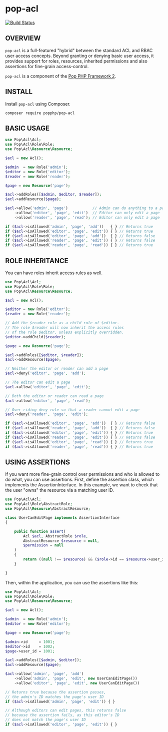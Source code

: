pop-acl
=======

[![Build Status](https://travis-ci.org/popphp/pop-acl.svg?branch=master)](https://travis-ci.org/popphp/pop-acl)

OVERVIEW
--------
`pop-acl` is a full-featured "hybrid" between the standard ACL and RBAC user access concepts.
Beyond granting or denying basic user access, it provides support for roles, resources,
inherited permissions and also assertions for fine-grain access-control.

`pop-acl` is a component of the [Pop PHP Framework 2](https://github.com/popphp/popphp-framework).

INSTALL
-------

Install `pop-acl` using Composer.

    composer require popphp/pop-acl

BASIC USAGE
-----------

```php
use Pop\Acl\Acl;
use Pop\Acl\Role\Role;
use Pop\Acl\Resource\Resource;

$acl = new Acl();

$admin  = new Role('admin');
$editor = new Role('editor');
$reader = new Role('reader');

$page = new Resource('page');

$acl->addRoles([$admin, $editor, $reader]);
$acl->addResource($page);

$acl->allow('admin', 'page')           // Admin can do anything to a page
    ->allow('editor', 'page', 'edit')  // Editor can only edit a page
    ->allow('reader', 'page', 'read'); // Editor can only edit a page

if ($acl->isAllowed('admin', 'page', 'add'))   { } // Returns true
if ($acl->isAllowed('editor', 'page', 'edit')) { } // Returns true
if ($acl->isAllowed('editor', 'page', 'add'))  { } // Returns false
if ($acl->isAllowed('reader', 'page', 'edit')) { } // Returns false
if ($acl->isAllowed('reader', 'page', 'read')) { } // Returns true
```

ROLE INHERITANCE
----------------

You can have roles inherit access rules as well.

```php
use Pop\Acl\Acl;
use Pop\Acl\Role\Role;
use Pop\Acl\Resource\Resource;

$acl = new Acl();

$editor = new Role('editor');
$reader = new Role('reader');

// Add the $reader role as a child role of $editor.
// The role $reader will now inherit the access rules
// of the role $editor, unless explicitly overridden.
$editor->addChild($reader);

$page = new Resource('page');

$acl->addRoles([$editor, $reader]);
$acl->addResource($page);

// Neither the editor or reader can add a page
$acl->deny('editor', 'page', 'add');

// The editor can edit a page
$acl->allow('editor', 'page', 'edit');

// Both the editor or reader can read a page
$acl->allow('editor', 'page', 'read');

// Over-riding deny rule so that a reader cannot edit a page
$acl->deny('reader', 'page', 'edit');

if ($acl->isAllowed('editor', 'page', 'add'))  { } // Returns false
if ($acl->isAllowed('reader', 'page', 'add'))  { } // Returns false
if ($acl->isAllowed('editor', 'page', 'edit')) { } // Returns true
if ($acl->isAllowed('reader', 'page', 'edit')) { } // Returns false
if ($acl->isAllowed('editor', 'page', 'read')) { } // Returns true
if ($acl->isAllowed('reader', 'page', 'read')) { } // Returns true
```

USING ASSERTIONS
----------------

If you want more fine-grain control over permissions and who is allowed to do what, you can use assertions.
First, define the assertion class, which implements the AssertionInterface. In this example, we want to check
that the user "owns" the resource via a matching user ID.

```php
use Pop\Acl\Acl;
use Pop\Acl\Role\AbstractRole;
use Pop\Acl\Resource\AbstractResource;

class UserCanEditPage implements AssertionInterface
{

    public function assert(
        Acl $acl, AbstractRole $role,
        AbstractResource $resource = null,
        $permission = null
    )
    {
        return ((null !== $resource) && ($role->id == $resource->user_id));
    }

}
```

Then, within the application, you can use the assertions like this:

```php
use Pop\Acl\Acl;
use Pop\Acl\Role\Role;
use Pop\Acl\Resource\Resource;

$acl = new Acl();

$admin  = new Role('admin');
$editor = new Role('editor');

$page = new Resource('page');

$admin->id     = 1001;
$editor->id    = 1002;
$page->user_id = 1001;

$acl->addRoles([$admin, $editor]);
$acl->addResource($page);

$acl->allow('admin', 'page', 'add')
    ->allow('admin', 'page', 'edit', new UserCanEditPage())
    ->allow('editor', 'page', 'edit', new UserCanEditPage())

// Returns true because the assertion passes,
// the admin's ID matches the page's user ID
if ($acl->isAllowed('admin', 'page', 'edit')) { }

// Although editors can edit pages, this returns false
// because the assertion fails, as this editor's ID
// does not match the page's user ID
if ($acl->isAllowed('editor', 'page', 'edit')) { }
```
